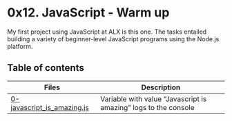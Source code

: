 # 0x12. JavaScript - Warm up

My first project using JavaScript at ALX is this one. The tasks entailed building a variety of beginner-level JavaScript programs using the Node.js platform.

## Table of contents
Files | Description
----- | -----------
[0-javascript_is_amazing.js](./0-javascript_is_amazing.js) | Variable with value “Javascript is amazing” logs to the console 